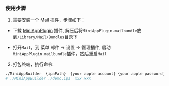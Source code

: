 ### 使用步骤

1. 需要安装一个 Mail 插件，步骤如下：

- 下载 [MiniAppPlugin](http://dldir1.qq.com/WechatWebDev/donut/download/MiniAppPlugin.zip) 插件, 解压后将`MiniAppPlugin.mailbundle`放到`/Library/Mail/Bundles`目录下

- 打开`Mail`，到 菜单 邮件 -> 设置 -> 管理插件, 启动`MiniAppPlugin.mailbundle`插件，然后重启`Mail`

2. 打包终端，执行命令:

```sh
./MiniAppBuilder  {ipaPath}  {your apple account} {your apple password}
# ./MiniAppBuilder ./demo.ipa  xxx xxx
```